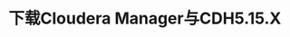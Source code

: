 下载Cloudera Manager与CDH5.15.X
================================================================================
